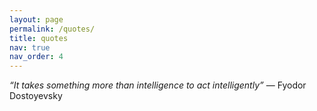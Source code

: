 ```yaml
---
layout: page
permalink: /quotes/
title: quotes
nav: true
nav_order: 4
---
```


<i>“It takes something more than intelligence to act intelligently”</i> ― Fyodor Dostoyevsky